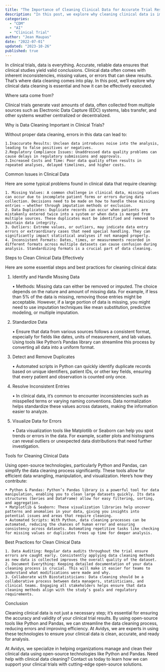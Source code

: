 ```yaml
---
title: "The Importance of Cleaning Clinical Data for Accurate Trial Result"
description: "In this post, we explore why cleaning clinical data is important and how to do it effectively."
categories:
  - "CDM"
  - "AI"
  - "Clinical Trial"
author: "Jean Maupas"
date: "2022-07-01"
updated: "2023-10-26"
published: true
---
```


In clinical trials, data is everything. Accurate, reliable data ensures that clinical studies yield valid conclusions.
Clinical data often comes with inherent inconsistencies, missing values, or errors that can skew results.
That’s where data cleaning comes into play.
In this post, we’ll explore why clinical data cleaning is essential and how it can be effectively executed.

Where sata come from?

Clinical trials generate vast amounts of data, often collected from multiple sources such as Electronic Data Capture (EDC) systems, labs transfer, and other systems weather centralized or decentralized.

Why is Data Cleaning Important in Clinical Trials?

Without proper data cleaning, errors in this data can lead to:

    1.Inaccurate Results: Unclean data introduces noise into the analysis, leading to false positives or negatives.
    2.Regulatory Compliance Issues: Unaddressed data quality problems can cause delays in regulatory submissions and approvals.
    3.Increased Costs and Time: Poor data quality often results in repeated analyses, delayed timelines, and higher costs.

Common Issues in Clinical Data

Here are some typical problems found in clinical data that require cleaning:

    1. Missing Values: A common challenge in clinical data, missing values can occur due to incomplete patient forms or errors during data collection. Decisions need to be made on how to handle these missing entries — whether through imputation methods or exclusion.
    2. Data Duplicates: Duplicate records can occur when patients are mistakenly entered twice into a system or when data is merged from multiple sources. These duplicates must be identified and removed to maintain data integrity.
    3. Outliers: Extreme values, or outliers, may indicate data entry errors or extraordinary cases that need special handling. They can significantly impact statistical analyses if not managed properly.
    4. Inconsistent Formats: Dates, times, or measurements recorded in different formats across multiple datasets can cause confusion during analysis. Standardizing formats is a crucial part of data cleaning.

Steps to Clean Clinical Data Effectively

Here are some essential steps and best practices for cleaning clinical data:

1. Identify and Handle Missing Data

    • Methods: Missing data can either be removed or imputed. The choice depends on the nature and amount of missing data. For example, if less than 5% of the data is missing, removing those entries might be acceptable. However, if a large portion of data is missing, you might need to use imputation techniques like mean substitution, predictive modeling, or multiple imputation.

2. Standardize Data

    • Ensure that data from various sources follows a consistent format, especially for fields like dates, units of measurement, and lab values. Using tools like Python’s Pandas library can streamline this process by converting all data into a uniform format.

3. Detect and Remove Duplicates

    • Automated scripts in Python can quickly identify duplicate records based on unique identifiers, patient IDs, or other key fields, ensuring that every patient and observation is counted only once.

4. Resolve Inconsistent Entries

    • In clinical data, it’s common to encounter inconsistencies such as misspelled terms or varying naming conventions. Data normalization helps standardize these values across datasets, making the information easier to analyze.

5. Visualize Data for Errors

    • Data visualization tools like Matplotlib or Seaborn can help you spot trends or errors in the data. For example, scatter plots and histograms can reveal outliers or unexpected data distributions that need further investigation.

Tools for Cleaning Clinical Data

Using open-source technologies, particularly Python and Pandas, can simplify the data cleaning process significantly. These tools allow for efficient data wrangling, manipulation, and visualization. Here’s how they contribute:

    • Python & Pandas: Python’s Pandas library is a powerful tool for data manipulation, enabling you to clean large datasets quickly. Its data structures (Series and DataFrame) allow for easy filtering, sorting, and aggregation.
    • Matplotlib & Seaborn: These visualization libraries help uncover patterns and anomalies in your data, giving you insights into potential issues and areas that require cleaning.
    • Automated Scripts: With Python, data cleaning processes can be automated, reducing the chances of human error and ensuring consistency across datasets. Automating repetitive tasks like checking for missing values or duplicates frees up time for deeper analysis.

Best Practices for Clean Clinical Data

    1. Data Auditing: Regular data audits throughout the trial ensure errors are caught early. Consistently applying data cleaning methods as new data is collected improves the overall quality of the dataset.
    2. Document Everything: Keeping detailed documentation of your data cleaning process is crucial. This will make it easier for teams to understand what modifications were made and why.
    3. Collaborate with Biostatisticians: Data cleaning should be a collaborative process between data managers, statisticians, and clinical teams. Engaging all stakeholders helps ensure that data cleaning methods align with the study’s goals and regulatory requirements.

Conclusion

Cleaning clinical data is not just a necessary step; it’s essential for ensuring the accuracy and validity of your clinical trial results. By using open-source tools like Python and Pandas, we can streamline the data cleaning process, reducing errors and improving efficiency. At Avidys, we are experts in using these technologies to ensure your clinical data is clean, accurate, and ready for analysis.

At Avidys, we specialize in helping organizations manage and clean their clinical data using open-source technologies like Python and Pandas.
Need help with clinical data cleaning? Contact us today to learn how we can support your clinical trials with cutting-edge open-source solutions.
